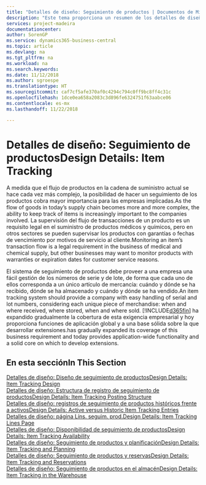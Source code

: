 ```yaml
---
title: "Detalles de diseño: Seguimiento de productos | Documentos de Microsoft"
description: "Este tema proporciona un resumen de los detalles de diseño del seguimiento de producto."
services: project-madeira
documentationcenter: 
author: SorenGP
ms.service: dynamics365-business-central
ms.topic: article
ms.devlang: na
ms.tgt_pltfrm: na
ms.workload: na
ms.search.keywords: 
ms.date: 11/12/2018
ms.author: sgroespe
ms.translationtype: HT
ms.sourcegitcommit: caf7cf5afe370af0c4294c794c0ff9bc8ff4c31c
ms.openlocfilehash: 1dce0ea658a2083c3d896fe6324751f63aabce06
ms.contentlocale: es-mx
ms.lasthandoff: 11/22/2018

---
```

# <a name="design-details-item-tracking"></a><span data-ttu-id="3fef2-103">Detalles de diseño: Seguimiento de productos</span><span class="sxs-lookup"><span data-stu-id="3fef2-103">Design Details: Item Tracking</span></span>
<span data-ttu-id="3fef2-104">A medida que el flujo de productos en la cadena de suministro actual se hace cada vez más complejo, la posibilidad de hacer un seguimiento de los productos cobra mayor importancia para las empresas implicadas.</span><span class="sxs-lookup"><span data-stu-id="3fef2-104">As the flow of goods in today’s supply chain becomes more and more complex, the ability to keep track of items is increasingly important to the companies involved.</span></span> <span data-ttu-id="3fef2-105">La supervisión del flujo de transacciones de un producto es un requisito legal en el suministro de productos médicos y químicos, pero en otros sectores se pueden supervisar los productos con garantías o fechas de vencimiento por motivos de servicio al cliente.</span><span class="sxs-lookup"><span data-stu-id="3fef2-105">Monitoring an item’s transaction flow is a legal requirement in the business of medical and chemical supply, but other businesses may want to monitor products with warranties or expiration dates for customer service reasons.</span></span>  

<span data-ttu-id="3fef2-106">El sistema de seguimiento de productos debe proveer a una empresa una fácil gestión de los números de serie y de lote, de forma que cada uno de ellos corresponda a un único artículo de mercancía: cuándo y dónde se ha recibido, dónde se ha almacenado y cuándo y dónde se ha vendido.</span><span class="sxs-lookup"><span data-stu-id="3fef2-106">An item tracking system should provide a company with easy handling of serial and lot numbers, considering each unique piece of merchandise: when and where received, where stored, when and where sold.</span></span> [!INCLUDE[d365fin](includes/d365fin_md.md)] <span data-ttu-id="3fef2-107">ha expandido gradualmente la cobertura de esta exigencia empresarial y hoy proporciona funciones de aplicación global y a una base sólida sobre la que desarrollar extensiones.</span><span class="sxs-lookup"><span data-stu-id="3fef2-107">has gradually expanded its coverage of this business requirement and today provides application-wide functionality and a solid core on which to develop extensions.</span></span>  

## <a name="in-this-section"></a><span data-ttu-id="3fef2-108">En esta sección</span><span class="sxs-lookup"><span data-stu-id="3fef2-108">In This Section</span></span>  
[<span data-ttu-id="3fef2-109">Detalles de diseño: Diseño de seguimiento de productos</span><span class="sxs-lookup"><span data-stu-id="3fef2-109">Design Details: Item Tracking Design</span></span>](design-details-item-tracking-design.md)  
[<span data-ttu-id="3fef2-110">Detalles de diseño: Estructura de registro de seguimiento de productos</span><span class="sxs-lookup"><span data-stu-id="3fef2-110">Design Details: Item Tracking Posting Structure</span></span>](design-details-item-tracking-posting-structure.md)  
[<span data-ttu-id="3fef2-111">Detalles de diseño: registros de seguimiento de productos históricos frente a activos</span><span class="sxs-lookup"><span data-stu-id="3fef2-111">Design Details: Active versus Historic Item Tracking Entries</span></span>](design-details-active-versus-historic-item-tracking-entries.md)  
[<span data-ttu-id="3fef2-112">Detalles de diseño: página Líns. seguim. prod.</span><span class="sxs-lookup"><span data-stu-id="3fef2-112">Design Details: Item Tracking Lines Page</span></span>](design-details-item-tracking-lines-window.md)  
[<span data-ttu-id="3fef2-113">Detalles de diseño: Disponibilidad de seguimiento de productos</span><span class="sxs-lookup"><span data-stu-id="3fef2-113">Design Details: Item Tracking Availability</span></span>](design-details-item-tracking-availability.md)  
[<span data-ttu-id="3fef2-114">Detalles de diseño: Seguimiento de productos y planificación</span><span class="sxs-lookup"><span data-stu-id="3fef2-114">Design Details: Item Tracking and Planning</span></span>](design-details-item-tracking-and-planning.md)  
[<span data-ttu-id="3fef2-115">Detalles de diseño: Seguimiento de productos y reservas</span><span class="sxs-lookup"><span data-stu-id="3fef2-115">Design Details: Item Tracking and Reservations</span></span>](design-details-item-tracking-and-reservations.md)  
[<span data-ttu-id="3fef2-116">Detalles de diseño: Seguimiento de productos en el almacén</span><span class="sxs-lookup"><span data-stu-id="3fef2-116">Design Details: Item Tracking in the Warehouse</span></span>](design-details-item-tracking-in-the-warehouse.md)

